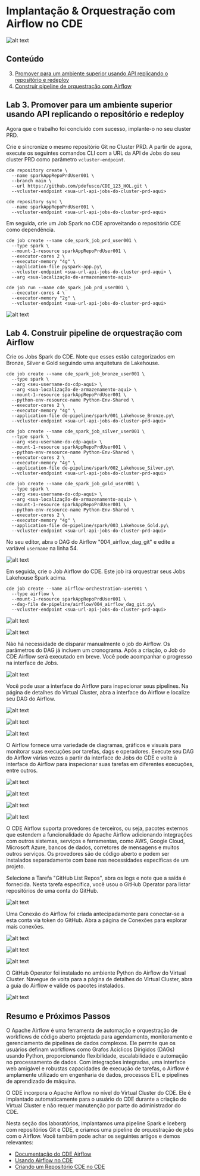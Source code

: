 # Implantação & Orquestração com Airflow no CDE

![alt text](../../img/cicd-deployment.png)

## Conteúdo

3. [Promover para um ambiente superior usando API replicando o repositório e redeploy](https://github.com/pdefusco/CDE_123_HOL/blob/main/step_by_step_guides/english/03-deployment.md#lab-3-promote-to-higher-env-using-api-by-replicating-repo-and-redeploy)
4. [Construir pipeline de orquestração com Airflow](https://github.com/pdefusco/CDE_123_HOL/blob/main/step_by_step_guides/english/03-deployment.md#lab-4-build-orchestration-pipeline-with-airflow)

## Lab 3. Promover para um ambiente superior usando API replicando o repositório e redeploy

Agora que o trabalho foi concluído com sucesso, implante-o no seu cluster PRD.

Crie e sincronize o mesmo repositório Git no Cluster PRD. A partir de agora, execute os seguintes comandos CLI com a URL da API de Jobs do seu cluster PRD como parâmetro `vcluster-endpoint`.

```
cde repository create \
  --name sparkAppRepoPrdUser001 \
  --branch main \
  --url https://github.com/pdefusco/CDE_123_HOL.git \
  --vcluster-endpoint <sua-url-api-jobs-do-cluster-prd-aqui>
```

```
cde repository sync \
  --name sparkAppRepoPrdUser001 \
  --vcluster-endpoint <sua-url-api-jobs-do-cluster-prd-aqui>
```

Em seguida, crie um Job Spark no CDE aproveitando o repositório CDE como dependência.

```
cde job create --name cde_spark_job_prd_user001 \
  --type spark \
  --mount-1-resource sparkAppRepoPrdUser001 \
  --executor-cores 2 \
  --executor-memory "4g" \
  --application-file pyspark-app.py\
  --vcluster-endpoint <sua-url-api-jobs-do-cluster-prd-aqui> \
  --arg <sua-localização-de-armazenamento-aqui>
```

```
cde job run --name cde_spark_job_prd_user001 \
  --executor-cores 4 \
  --executor-memory "2g" \
  --vcluster-endpoint <sua-url-api-jobs-do-cluster-prd-aqui>
```

![alt text](../../img/move-job.png)

## Lab 4. Construir pipeline de orquestração com Airflow

Crie os Jobs Spark do CDE. Note que esses estão categorizados em Bronze, Silver e Gold seguindo uma arquitetura de Lakehouse.

```
cde job create --name cde_spark_job_bronze_user001 \
  --type spark \
  --arg <seu-username-do-cdp-aqui> \
  --arg <sua-localização-de-armazenamento-aqui> \
  --mount-1-resource sparkAppRepoPrdUser001 \
  --python-env-resource-name Python-Env-Shared \
  --executor-cores 2 \
  --executor-memory "4g" \
  --application-file de-pipeline/spark/001_Lakehouse_Bronze.py\
  --vcluster-endpoint <sua-url-api-jobs-do-cluster-prd-aqui>
```

```
cde job create --name cde_spark_job_silver_user001 \
  --type spark \
  --arg <seu-username-do-cdp-aqui> \
  --mount-1-resource sparkAppRepoPrdUser001 \
  --python-env-resource-name Python-Env-Shared \
  --executor-cores 2 \
  --executor-memory "4g" \
  --application-file de-pipeline/spark/002_Lakehouse_Silver.py\
  --vcluster-endpoint <sua-url-api-jobs-do-cluster-prd-aqui>
```

```
cde job create --name cde_spark_job_gold_user001 \
  --type spark \
  --arg <seu-username-do-cdp-aqui> \
  --arg <sua-localização-de-armazenamento-aqui> \
  --mount-1-resource sparkAppRepoPrdUser001 \
  --python-env-resource-name Python-Env-Shared \
  --executor-cores 2 \
  --executor-memory "4g" \
  --application-file de-pipeline/spark/003_Lakehouse_Gold.py\
  --vcluster-endpoint <sua-url-api-jobs-do-cluster-prd-aqui>
```

No seu editor, abra o DAG do Airflow "004_airflow_dag_git" e edite a variável `username` na linha 54.

![alt text](../../img/username-dag.png)

Em seguida, crie o Job Airflow do CDE. Este job irá orquestrar seus Jobs Lakehouse Spark acima.

```
cde job create --name airflow-orchestration-user001 \
  --type airflow \
  --mount-1-resource sparkAppRepoPrdUser001 \
  --dag-file de-pipeline/airflow/004_airflow_dag_git.py\
  --vcluster-endpoint <sua-url-api-jobs-do-cluster-prd-aqui>
```

![alt text](../../img/jobs-cde.png)

![alt text](../../img/jobs-in-ui.png)

Não há necessidade de disparar manualmente o job do Airflow. Os parâmetros do DAG já incluem um cronograma. Após a criação, o Job do CDE Airflow será executado em breve. Você pode acompanhar o progresso na interface de Jobs.

![alt text](../../img/jobs-completed.png)

Você pode usar a interface do Airflow para inspecionar seus pipelines. Na página de detalhes do Virtual Cluster, abra a interface do Airflow e localize seu DAG do Airflow.

![alt text](../../img/vcdetails.png)

![alt text](../../img/open-your-dag.png)

![alt text](../../img/dag-runs-page.png)

O Airflow fornece uma variedade de diagramas, gráficos e visuais para monitorar suas execuções por tarefas, dags e operadores. Execute seu DAG do Airflow várias vezes a partir da interface de Jobs do CDE e volte à interface do Airflow para inspecionar suas tarefas em diferentes execuções, entre outros.

![alt text](../../img/trigger-dag.png)

![alt text](../../img/airflow-details.png)

![alt text](../../img/airflow-graphs.png)

![alt text](../../img/airflow-task-compare.png)

O CDE Airflow suporta provedores de terceiros, ou seja, pacotes externos que estendem a funcionalidade do Apache Airflow adicionando integrações com outros sistemas, serviços e ferramentas, como AWS, Google Cloud, Microsoft Azure, bancos de dados, corretores de mensagens e muitos outros serviços. Os provedores são de código aberto e podem ser instalados separadamente com base nas necessidades específicas de um projeto.

Selecione a Tarefa "GitHub List Repos", abra os logs e note que a saída é fornecida. Nesta tarefa específica, você usou o GitHub Operator para listar repositórios de uma conta do GitHub.

![alt text](../../img/airflow-github-list-repos.png)

Uma Conexão do Airflow foi criada antecipadamente para conectar-se a esta conta via token do GitHub. Abra a página de Conexões para explorar mais conexões.

![alt text](../../img/airflow-connections.png)

![alt text](../../img/airflow-connections-2.png)

![alt text](../../img/airflow-connections-3.png)

O GitHub Operator foi instalado no ambiente Python do Airflow do Virtual Cluster. Navegue de volta para a página de detalhes do Virtual Cluster, abra a guia do Airflow e valide os pacotes instalados.

![alt text](../../img/airflow-installed-packages.png)

## Resumo e Próximos Passos

O Apache Airflow é uma ferramenta de automação e orquestração de workflows de código aberto projetada para agendamento, monitoramento e gerenciamento de pipelines de dados complexos. Ele permite que os usuários definam workflows como Grafos Acíclicos Dirigidos (DAGs) usando Python, proporcionando flexibilidade, escalabilidade e automação no processamento de dados. Com integrações integradas, uma interface web amigável e robustas capacidades de execução de tarefas, o Airflow é amplamente utilizado em engenharia de dados, processos ETL e pipelines de aprendizado de máquina.

O CDE incorpora o Apache Airflow no nível do Virtual Cluster do CDE. Ele é implantado automaticamente para o usuário do CDE durante a criação do Virtual Cluster e não requer manutenção por parte do administrador do CDE.

Nesta seção dos laboratórios, implantamos uma pipeline Spark e Iceberg com repositórios Git e CDE, e criamos uma pipeline de orquestração de jobs com o Airflow. Você também pode achar os seguintes artigos e demos relevantes:

* [Documentação do CDE Airflow](https://docs.cloudera.com/cdp-private-cloud-upgrade/latest/cdppvc-data-migration-spark/topics/cdp-migration-spark-cde-airflow-overview.html)
* [Usando Airflow no CDE](https://docs.cloudera.com/cdp-private-cloud-upgrade/latest/cdppvc-data-migration-spark/topics/cdp-migration-spark-cde-using-airflow.html)
* [Criando um Repositório CDE no CDE](https://docs.cloudera.com/data-engineering/1.5.4/manage-jobs/topics/cde-git-repo.html)
